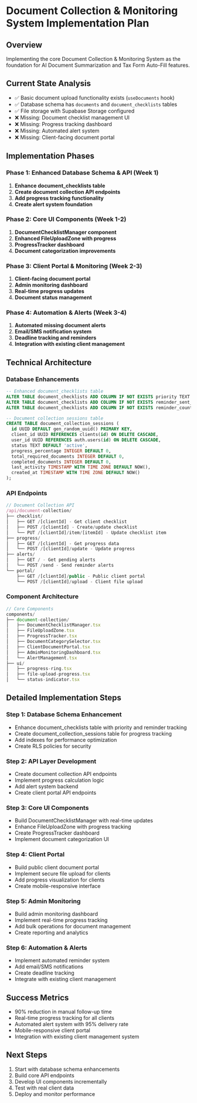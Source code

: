 # Document Collection & Monitoring System Implementation Plan

## Overview
Implementing the core Document Collection & Monitoring System as the foundation for AI Document Summarization and Tax Form Auto-Fill features.

## Current State Analysis
- ✅ Basic document upload functionality exists (`useDocuments` hook)
- ✅ Database schema has `documents` and `document_checklists` tables
- ✅ File storage with Supabase Storage configured
- ❌ Missing: Document checklist management UI
- ❌ Missing: Progress tracking dashboard
- ❌ Missing: Automated alert system
- ❌ Missing: Client-facing document portal

## Implementation Phases

### Phase 1: Enhanced Database Schema & API (Week 1)
1. **Enhance document_checklists table**
2. **Create document collection API endpoints**
3. **Add progress tracking functionality**
4. **Create alert system foundation**

### Phase 2: Core UI Components (Week 1-2)
1. **DocumentChecklistManager component**
2. **Enhanced FileUploadZone with progress**
3. **ProgressTracker dashboard**
4. **Document categorization improvements**

### Phase 3: Client Portal & Monitoring (Week 2-3)
1. **Client-facing document portal**
2. **Admin monitoring dashboard**
3. **Real-time progress updates**
4. **Document status management**

### Phase 4: Automation & Alerts (Week 3-4)
1. **Automated missing document alerts**
2. **Email/SMS notification system**
3. **Deadline tracking and reminders**
4. **Integration with existing client management**

## Technical Architecture

### Database Enhancements
```sql
-- Enhanced document_checklists table
ALTER TABLE document_checklists ADD COLUMN IF NOT EXISTS priority TEXT DEFAULT 'medium';
ALTER TABLE document_checklists ADD COLUMN IF NOT EXISTS reminder_sent_at TIMESTAMP WITH TIME ZONE;
ALTER TABLE document_checklists ADD COLUMN IF NOT EXISTS reminder_count INTEGER DEFAULT 0;

-- Document collection sessions table
CREATE TABLE document_collection_sessions (
  id UUID DEFAULT gen_random_uuid() PRIMARY KEY,
  client_id UUID REFERENCES clients(id) ON DELETE CASCADE,
  user_id UUID REFERENCES auth.users(id) ON DELETE CASCADE,
  status TEXT DEFAULT 'active',
  progress_percentage INTEGER DEFAULT 0,
  total_required_documents INTEGER DEFAULT 0,
  completed_documents INTEGER DEFAULT 0,
  last_activity TIMESTAMP WITH TIME ZONE DEFAULT NOW(),
  created_at TIMESTAMP WITH TIME ZONE DEFAULT NOW()
);
```

### API Endpoints
```typescript
// Document Collection API
/api/document-collection/
├── checklist/
│   ├── GET /[clientId] - Get client checklist
│   ├── POST /[clientId] - Create/update checklist
│   └── PUT /[clientId]/item/[itemId] - Update checklist item
├── progress/
│   ├── GET /[clientId] - Get progress data
│   └── POST /[clientId]/update - Update progress
├── alerts/
│   ├── GET / - Get pending alerts
│   └── POST /send - Send reminder alerts
└── portal/
    ├── GET /[clientId]/public - Public client portal
    └── POST /[clientId]/upload - Client file upload
```

### Component Architecture
```typescript
// Core Components
components/
├── document-collection/
│   ├── DocumentChecklistManager.tsx
│   ├── FileUploadZone.tsx
│   ├── ProgressTracker.tsx
│   ├── DocumentCategorySelector.tsx
│   ├── ClientDocumentPortal.tsx
│   ├── AdminMonitoringDashboard.tsx
│   └── AlertManagement.tsx
├── ui/
│   ├── progress-ring.tsx
│   ├── file-upload-progress.tsx
│   └── status-indicator.tsx
```

## Detailed Implementation Steps

### Step 1: Database Schema Enhancement
- Enhance document_checklists table with priority and reminder tracking
- Create document_collection_sessions table for progress tracking
- Add indexes for performance optimization
- Create RLS policies for security

### Step 2: API Layer Development
- Create document collection API endpoints
- Implement progress calculation logic
- Add alert system backend
- Create client portal API endpoints

### Step 3: Core UI Components
- Build DocumentChecklistManager with real-time updates
- Enhance FileUploadZone with progress tracking
- Create ProgressTracker dashboard
- Implement document categorization UI

### Step 4: Client Portal
- Build public client document portal
- Implement secure file upload for clients
- Add progress visualization for clients
- Create mobile-responsive interface

### Step 5: Admin Monitoring
- Build admin monitoring dashboard
- Implement real-time progress tracking
- Add bulk operations for document management
- Create reporting and analytics

### Step 6: Automation & Alerts
- Implement automated reminder system
- Add email/SMS notifications
- Create deadline tracking
- Integrate with existing client management

## Success Metrics
- 90% reduction in manual follow-up time
- Real-time progress tracking for all clients
- Automated alert system with 95% delivery rate
- Mobile-responsive client portal
- Integration with existing client management system

## Next Steps
1. Start with database schema enhancements
2. Build core API endpoints
3. Develop UI components incrementally
4. Test with real client data
5. Deploy and monitor performance
